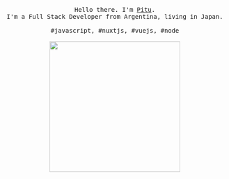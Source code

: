 <p align="center">
  <br>
  <br>
  <br>
  <samp>Hello there. I'm <a href="https://github.com/pitu">Pitu</a>.<br> I'm a Full Stack Developer from Argentina, living in Japan.<br><br>#javascript, #nuxtjs, #vuejs, #node</samp>
  <br>
  <br>
  <a target="_blank" rel="noopener noreferrer" href="https://github.com/pitu/pitu/blob/master/picture.png"><img src="https://github.com/pitu/pitu/raw/master/picture.png" width="300" style="max-width:100%;"></a>
</p>
